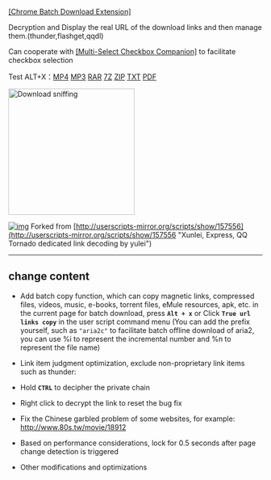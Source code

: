 [[Chrome Batch Download Extension]](https://chrome.google.com/webstore/detail/dbheplacgeefjnhdacijldhfliehnhka)

Decryption and Display the real URL of the download links and then manage them.(thunder,flashget,qqdl)

Can cooperate with [[Multi-Select Checkbox Companion]](https://greasyfork.org/scripts/22587) to facilitate checkbox selection


Test ALT+X：[MP4](http://a.a/h.mp4) [MP3](http://a.a/o.mp3) [RAR](http://a.a/o.rar) [7Z](http://a.a/t.7z) [ZIP](http://a.a/h.zip) [TXT](http://a.a/i.txt) [PDF](http://a.a/n.pdf)



<img src='https://greasyfork.s3.us-east-2.amazonaws.com/88zgngnu8cviax6txwj39162gej0' alt="Download sniffing" width=250>


[![img](https://img.shields.io/github/stars/hoothin/UserScripts?style=social)](https://github.com/hoothin/UserScripts)
Forked from [http://userscripts-mirror.org/scripts/show/157556](http://userscripts-mirror.org/scripts/show/157556 "Xunlei, Express, QQ Tornado dedicated link decoding by yulei")


---
change content
-
+ Add batch copy function, which can copy magnetic links, compressed files, videos, music, e-books, torrent files, eMule resources, apk, etc. in the current page for batch download, press **`Alt + x`** or Click **`True url links copy`** in the user script command menu
(You can add the prefix yourself, such as `"aria2c"` to facilitate batch offline download of aria2, you can use %i to represent the incremental number and %n to represent the file name)

+ Link item judgment optimization, exclude non-proprietary link items such as thunder:

+ Hold **`CTRL`** to decipher the private chain

+ Right click to decrypt the link to reset the bug fix

+ Fix the Chinese garbled problem of some websites, for example: http://www.80s.tw/movie/18912

+ Based on performance considerations, lock for 0.5 seconds after page change detection is triggered

+ Other modifications and optimizations
